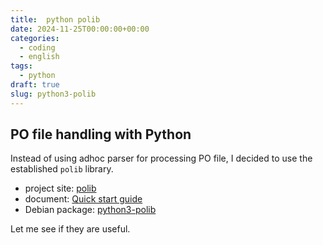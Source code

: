 ```yaml
---
title:  python polib
date: 2024-11-25T00:00:00+00:00
categories:
  - coding
  - english
tags:
  - python
draft: true
slug: python3-polib
---
```


## PO file handling with Python

Instead of using adhoc parser for processing PO file, I decided to use
the established `polib` library.

* project site: [polib](https://github.com/izimobil/polib/)
* document: [Quick start guide](https://polib.readthedocs.io/en/latest/quickstart.html)
* Debian package: [python3-polib](https://tracker.debian.org/pkg/polib)

Let me see if they are useful.

<!--
vim: set sw=2 sts=2 ai si et tw=79 ft=markdown:
-->
